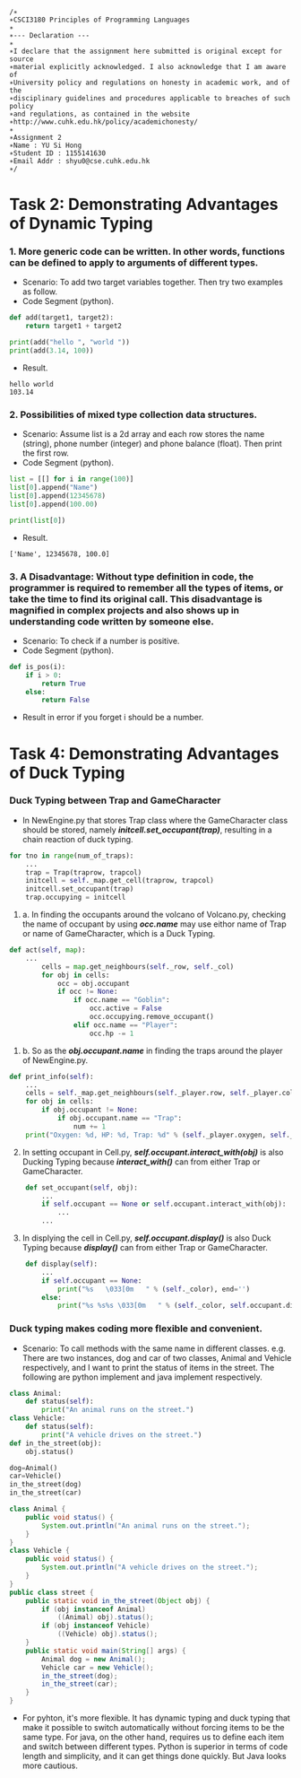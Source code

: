```
/∗
∗CSCI3180 Principles of Programming Languages
∗
∗--- Declaration ---
∗
∗I declare that the assignment here submitted is original except for source
∗material explicitly acknowledged. I also acknowledge that I am aware of
∗University policy and regulations on honesty in academic work, and of the
∗disciplinary guidelines and procedures applicable to breaches of such policy
∗and regulations, as contained in the website
∗http://www.cuhk.edu.hk/policy/academichonesty/
∗
∗Assignment 2
∗Name : YU Si Hong
∗Student ID : 1155141630
∗Email Addr : shyu0@cse.cuhk.edu.hk
∗/
```
<div STYLE="page-break-after: always;"></div>

# Task 2: Demonstrating Advantages of Dynamic Typing
### 1. More generic code can be written. In other words, functions can be defined to apply to arguments of different types.
- Scenario: To add two target variables together. Then try two examples as follow.
- Code Segment (python).
```py
def add(target1, target2):
    return target1 + target2

print(add("hello ", "world "))
print(add(3.14, 100))
```
- Result.
```
hello world
103.14
```
### 2. Possibilities of mixed type collection data structures.
- Scenario: Assume list is a 2d array and each row stores the name (string), phone number (integer) and phone balance (float). Then print the first row.
- Code Segment (python).
```py
list = [[] for i in range(100)]
list[0].append("Name")
list[0].append(12345678)
list[0].append(100.00)

print(list[0])
```
- Result.
```
['Name', 12345678, 100.0]
```
### 3. A Disadvantage: Without type definition in code, the programmer is required to remember all the types of items, or take the time to find its original call. This disadvantage is magnified in complex projects and also shows up in understanding code written by someone else.
- Scenario: To check if a number is positive.
- Code Segment (python).
```py
def is_pos(i):
    if i > 0:
        return True
    else:
        return False
```
- Result in error if you forget i should be a number.

# Task 4: Demonstrating Advantages of Duck Typing
### Duck Typing between Trap and GameCharacter 
- In NewEngine.py that stores Trap class where the GameCharacter class should be stored, namely ___initcell.set_occupant(trap)___, resulting in a chain reaction of duck typing.
```py
for tno in range(num_of_traps):
    ...
    trap = Trap(traprow, trapcol)
    initcell = self._map.get_cell(traprow, trapcol)
    initcell.set_occupant(trap)
    trap.occupying = initcell
```
1. a. In finding the occupants around the volcano of Volcano.py, checking the name of occupant by using ___occ.name___ may use eithor name of Trap or name of GameCharacter, which is a Duck Typing.
```py
def act(self, map):
    ...
        cells = map.get_neighbours(self._row, self._col)
        for obj in cells:
            occ = obj.occupant
            if occ != None:
                if occ.name == "Goblin":
                    occ.active = False
                    occ.occupying.remove_occupant()
                elif occ.name == "Player":
                    occ.hp -= 1
```
1. b. So as the ___obj.occupant.name___ in finding the traps around the player of NewEngine.py.
```py
def print_info(self):
    ...
    cells = self._map.get_neighbours(self._player.row, self._player.col)
    for obj in cells:
        if obj.occupant != None:
            if obj.occupant.name == "Trap":
                num += 1
    print("Oxygen: %d, HP: %d, Trap: %d" % (self._player.oxygen, self._player.hp, num))
```
2. In setting occupant in Cell.py, ___self.occupant.interact_with(obj)___ is also Ducking Typing because ___interact_with()___ can from either Trap or GameCharacter.
```py
    def set_occupant(self, obj):
        ...
        if self.occupant == None or self.occupant.interact_with(obj):
            ...
        ...
```
3. In displying the cell in Cell.py, ___self.occupant.display()___ is also Duck Typing because ___display()___ can from either Trap or GameCharacter.
```py
    def display(self):
        ...
        if self.occupant == None:
            print("%s   \033[0m   " % (self._color), end='')
        else:
            print("%s %s%s \033[0m   " % (self._color, self.occupant.display(), self._color, end='')
```
### Duck typing makes coding more flexible and convenient.
- Scenario: To call methods with the same name in different classes. e.g. There are two instances, dog and car of two classes, Animal and Vehicle respectively, and I want to print the status of items in the street. The following are python implement and java implement respectively.
```py
class Animal:
    def status(self):
        print("An animal runs on the street.")
class Vehicle:
    def status(self):
        print("A vehicle drives on the street.")
def in_the_street(obj):
    obj.status()

dog=Animal()
car=Vehicle()
in_the_street(dog)
in_the_street(car)
```
```java
class Animal {
    public void status() {
        System.out.println("An animal runs on the street.");
    }
}
class Vehicle {
    public void status() {
        System.out.println("A vehicle drives on the street.");
    }
}
public class street {
    public static void in_the_street(Object obj) {
        if (obj instanceof Animal)
            ((Animal) obj).status();
        if (obj instanceof Vehicle)
            ((Vehicle) obj).status();
    }
    public static void main(String[] args) {
        Animal dog = new Animal();
        Vehicle car = new Vehicle();
        in_the_street(dog);
        in_the_street(car);
    }
}
```
- For pyhton, it's more flexible. It has dynamic typing and duck typing that make it possible to switch automatically without forcing items to be the same type. For java, on the other hand, requires us to define each item and switch between different types. Python is superior in terms of code length and simplicity, and it can get things done quickly. But Java looks more cautious.


